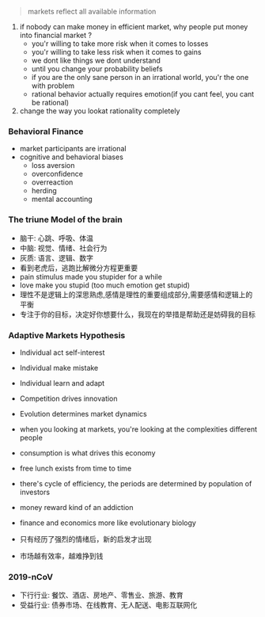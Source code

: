> markets reflect all available information

1. if nobody can make money in efficient market, why people put money into financial market ?
    - you'r willing to take more risk when it comes to losses
    - you'r willing to take less risk when it comes to gains
    - we dont like things we dont understand
    - until you change your probability beliefs
    - if you are the only sane person in an irrational world, you'r the one with problem
    - rational behavior actually requires emotion(if you cant feel, you cant be rational)
2. change the way you lookat rationality completely

### Behavioral Finance
- market participants are irrational
- cognitive and behavioral biases
    * loss aversion
    * overconfidence
    * overreaction
    * herding
    * mental accounting

### The triune Model of the brain
- 脑干: 心跳、呼吸、体温
- 中脑: 视觉、情绪、社会行为
- 灰质: 语言、逻辑、数字
- 看到老虎后，逃跑比解微分方程更重要
- pain stimulus made you stupider for a while
- love make you stupid (too much emotion get stupid)
- 理性不是逻辑上的深思熟虑,感情是理性的重要组成部分,需要感情和逻辑上的平衡
- 专注于你的目标，决定好你想要什么，我现在的举措是帮助还是妨碍我的目标

### Adaptive Markets Hypothesis
- Individual act self-interest
- Individual make mistake
- Individual learn and adapt
- Competition drives innovation
- Evolution determines market dynamics

- when you looking at markets, you're looking at the complexities different people
- consumption is what drives this economy
- free lunch exists from time to time
- there's cycle of efficiency, the periods are determined by population of investors
- money reward kind of an addiction
- finance and economics more like evolutionary biology
- 只有经历了强烈的情绪后，新的启发才出现
- 市场越有效率，越难挣到钱

### 2019-nCoV
- 下行行业: 餐饮、酒店、房地产、零售业、旅游、教育
- 受益行业: 债券市场、在线教育、无人配送、电影互联网化